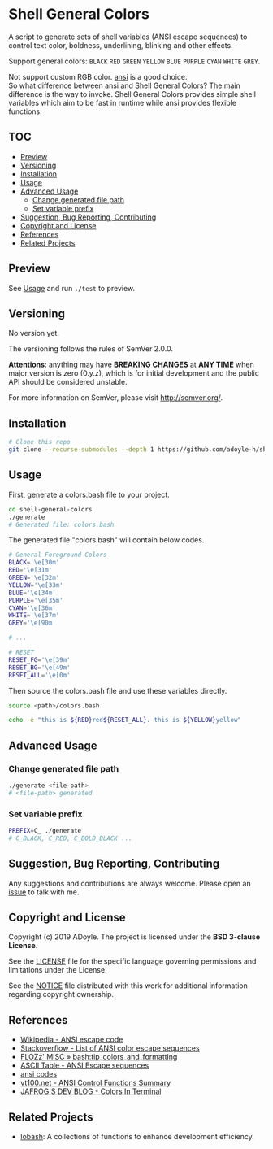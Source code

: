 # Shell General Colors

A script to generate sets of shell variables (ANSI escape sequences) to control text color, boldness, underlining, blinking and other effects.

Support general colors: `BLACK` `RED` `GREEN` `YELLOW` `BLUE` `PURPLE` `CYAN` `WHITE` `GREY`.

Not support custom RGB color. [ansi][] is a good choice.  
So what difference between ansi and Shell General Colors? The main difference is the way to invoke.
Shell General Colors provides simple shell variables which aim to be fast in runtime while ansi provides flexible functions.

## TOC

<!-- MarkdownTOC GFM -->

- [Preview](#preview)
- [Versioning](#versioning)
- [Installation](#installation)
- [Usage](#usage)
- [Advanced Usage](#advanced-usage)
    - [Change generated file path](#change-generated-file-path)
    - [Set variable prefix](#set-variable-prefix)
- [Suggestion, Bug Reporting, Contributing](#suggestion-bug-reporting-contributing)
- [Copyright and License](#copyright-and-license)
- [References](#references)
- [Related Projects](#related-projects)

<!-- /MarkdownTOC -->

## Preview

See [Usage](#usage) and run `./test` to preview.

## Versioning

No version yet.

The versioning follows the rules of SemVer 2.0.0.

**Attentions**: anything may have **BREAKING CHANGES** at **ANY TIME** when major version is zero (0.y.z), which is for initial development and the public API should be considered unstable.

For more information on SemVer, please visit http://semver.org/.

## Installation

```sh
# Clone this repo
git clone --recurse-submodules --depth 1 https://github.com/adoyle-h/shell-general-colors.git
```

## Usage

First, generate a colors.bash file to your project.

```sh
cd shell-general-colors
./generate
# Generated file: colors.bash
```

The generated file "colors.bash" will contain below codes.

```sh
# General Foreground Colors
BLACK='\e[30m'
RED='\e[31m'
GREEN='\e[32m'
YELLOW='\e[33m'
BLUE='\e[34m'
PURPLE='\e[35m'
CYAN='\e[36m'
WHITE='\e[37m'
GREY='\e[90m'

# ...

# RESET
RESET_FG='\e[39m'
RESET_BG='\e[49m'
RESET_ALL='\e[0m'
```

Then source the colors.bash file and use these variables directly.

```sh
source <path>/colors.bash

echo -e "this is ${RED}red${RESET_ALL}. this is ${YELLOW}yellow"
```

## Advanced Usage

### Change generated file path

```sh
./generate <file-path>
# <file-path> generated
```

### Set variable prefix

```sh
PREFIX=C_ ./generate
# C_BLACK, C_RED, C_BOLD_BLACK ...
```

## Suggestion, Bug Reporting, Contributing

Any suggestions and contributions are always welcome. Please open an [issue][] to talk with me.

## Copyright and License

Copyright (c) 2019 ADoyle. The project is licensed under the **BSD 3-clause License**.

See the [LICENSE][] file for the specific language governing permissions and limitations under the License.

See the [NOTICE][] file distributed with this work for additional information regarding copyright ownership.

## References

- [Wikipedia - ANSI escape code](https://www.wikiwand.com/en/ANSI_escape_code)
- [Stackoverflow - List of ANSI color escape sequences](https://stackoverflow.com/questions/4842424/list-of-ansi-color-escape-sequences)
- [FLOZz' MISC » bash:tip_colors_and_formatting](https://misc.flogisoft.com/bash/tip_colors_and_formatting)
- [ASCII Table - ANSI Escape sequences](http://ascii-table.com/ansi-escape-sequences.php)
- [ansi codes](https://bluesock.org/~willkg/dev/ansi.html#sequences)
- [vt100.net - ANSI Control Functions Summary](https://vt100.net/docs/vt510-rm/chapter4.html)
- [JAFROG'S DEV BLOG - Colors In Terminal](http://jafrog.com/2013/11/23/colors-in-terminal.html)

## Related Projects

- [lobash](https://github.com/adoyle-h/lobash): A collections of functions to enhance development efficiency.

<!-- links -->

[issue]: https://github.com/adoyle-h/shell-general-colors/issues
[LICENSE]: ./LICENSE
[NOTICE]: ./NOTICE
[ansi]: https://github.com/fidian/ansi
